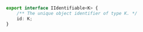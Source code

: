 
```typescript

export interface IIdentifiable<K> {
	/** The unique object identifier of type K. */
	id: K;
}

```


